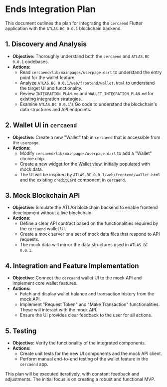 # Ends Integration Plan

This document outlines the plan for integrating the `cercaend` Flutter application with the `ATLAS.BC 0.0.1` blockchain backend.

## 1. Discovery and Analysis

*   **Objective:** Thoroughly understand both the `cercaend` and `ATLAS.BC 0.0.1` codebases.
*   **Actions:**
    *   Read `cercaend/lib/mainpages/userpage.dart` to understand the entry point for the wallet feature.
    *   Analyze `ATLAS.BC 0.0.1/web/frontend/wallet.html` to understand the target UI and functionality.
    *   Review `INTEGRATION_PLAN.md` and `WALLET_INTEGRATION_PLAN.md` for existing integration strategies.
    *   Examine `ATLAS.BC 0.0.1`'s Go code to understand the blockchain's data structures and API endpoints.

## 2. Wallet UI in `cercaend`

*   **Objective:** Create a new "Wallet" tab in `cercaend` that is accessible from the `userpage`.
*   **Actions:**
    *   Modify `cercaend/lib/mainpages/userpage.dart` to add a "Wallet" choice chip.
    *   Create a new widget for the Wallet view, initially populated with mock data.
    *   The UI will be inspired by `ATLAS.BC 0.0.1/web/frontend/wallet.html` and the existing `creditCard` component in `cercaend`.

## 3. Mock Blockchain API

*   **Objective:** Simulate the ATLAS blockchain backend to enable frontend development without a live blockchain.
*   **Actions:**
    *   Define a clear API contract based on the functionalities required by the `cercaend` wallet UI.
    *   Create a mock server or a set of mock data files that respond to API requests.
    *   The mock data will mirror the data structures used in `ATLAS.BC 0.0.1`.

## 4. Integration and Feature Implementation

*   **Objective:** Connect the `cercaend` wallet UI to the mock API and implement core wallet features.
*   **Actions:**
    *   Fetch and display wallet balance and transaction history from the mock API.
    *   Implement "Request Token" and "Make Transaction" functionalities. These will interact with the mock API.
    *   Ensure the UI provides clear feedback to the user for all actions.

## 5. Testing

*   **Objective:** Verify the functionality of the integrated components.
*   **Actions:**
    *   Create unit tests for the new UI components and the mock API client.
    *   Perform manual end-to-end testing of the wallet feature in the `cercaend` app.

This plan will be executed iteratively, with constant feedback and adjustments. The initial focus is on creating a robust and functional MVP.